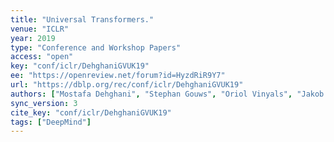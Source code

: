 ```yaml
---
title: "Universal Transformers."
venue: "ICLR"
year: 2019
type: "Conference and Workshop Papers"
access: "open"
key: "conf/iclr/DehghaniGVUK19"
ee: "https://openreview.net/forum?id=HyzdRiR9Y7"
url: "https://dblp.org/rec/conf/iclr/DehghaniGVUK19"
authors: ["Mostafa Dehghani", "Stephan Gouws", "Oriol Vinyals", "Jakob Uszkoreit", "Lukasz Kaiser"]
sync_version: 3
cite_key: "conf/iclr/DehghaniGVUK19"
tags: ["DeepMind"]
---
```

